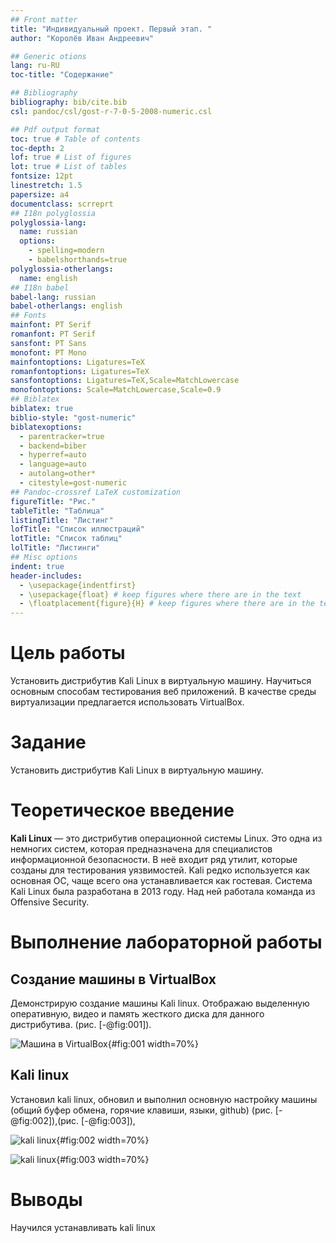```yaml
---
## Front matter
title: "Индивидуальный проект. Первый этап. "
author: "Королёв Иван Андреевич"

## Generic otions
lang: ru-RU
toc-title: "Содержание"

## Bibliography
bibliography: bib/cite.bib
csl: pandoc/csl/gost-r-7-0-5-2008-numeric.csl

## Pdf output format
toc: true # Table of contents
toc-depth: 2
lof: true # List of figures
lot: true # List of tables
fontsize: 12pt
linestretch: 1.5
papersize: a4
documentclass: scrreprt
## I18n polyglossia
polyglossia-lang:
  name: russian
  options:
	- spelling=modern
	- babelshorthands=true
polyglossia-otherlangs:
  name: english
## I18n babel
babel-lang: russian
babel-otherlangs: english
## Fonts
mainfont: PT Serif
romanfont: PT Serif
sansfont: PT Sans
monofont: PT Mono
mainfontoptions: Ligatures=TeX
romanfontoptions: Ligatures=TeX
sansfontoptions: Ligatures=TeX,Scale=MatchLowercase
monofontoptions: Scale=MatchLowercase,Scale=0.9
## Biblatex
biblatex: true
biblio-style: "gost-numeric"
biblatexoptions:
  - parentracker=true
  - backend=biber
  - hyperref=auto
  - language=auto
  - autolang=other*
  - citestyle=gost-numeric
## Pandoc-crossref LaTeX customization
figureTitle: "Рис."
tableTitle: "Таблица"
listingTitle: "Листинг"
lofTitle: "Список иллюстраций"
lotTitle: "Список таблиц"
lolTitle: "Листинги"
## Misc options
indent: true
header-includes:
  - \usepackage{indentfirst}
  - \usepackage{float} # keep figures where there are in the text
  - \floatplacement{figure}{H} # keep figures where there are in the text
---
```


# Цель работы

Установить дистрибутив Kali Linux в виртуальную машину. Научиться основным способам тестирования веб приложений. В качестве среды виртуализации предлагается использовать VirtualBox.

# Задание

Установить дистрибутив Kali Linux в виртуальную машину.

# Теоретическое введение

**Kali Linux** — это дистрибутив операционной системы Linux. Это одна из немногих систем, которая предназначена для специалистов информационной безопасности. В неё входит ряд утилит, которые созданы для тестирования уязвимостей. Kali редко используется как основная ОС, чаще всего она устанавливается как гостевая.
Система Kali Linux была разработана в 2013 году. Над ней работала команда из Offensive Security.

# Выполнение лабораторной работы

## Создание машины в VirtualBox

Демонстрирую создание машины Kali linux. Отображаю выделенную оперативную, видео и память жесткого диска для данного дистрибутива. (рис. [-@fig:001]).

![Машина в VirtualBox](image/1.png){#fig:001 width=70%}

## Kali linux

Установил kali linux, обновил и выполнил основную настройку машины (общий буфер обмена, горячие клавиши, языки, github) (рис. [-@fig:002]),(рис. [-@fig:003]),

![kali linux](image/2.png){#fig:002 width=70%}

![kali linux](image/3.png){#fig:003 width=70%}

# Выводы

Научился устанавливать kali linux

